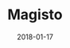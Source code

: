 ---
layout: site
title: "Magisto"
date: 2018-01-17
categories: []
version: 1.5.2
major: 1
minor: 5
patch: 2
slug: magisto
link: https://www.magisto.com/
permalink: /sites/:slug
---